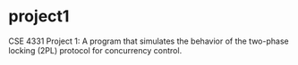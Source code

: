 # project1
CSE 4331 Project 1: A program that simulates the behavior of the two-phase locking (2PL)
protocol for concurrency control.
